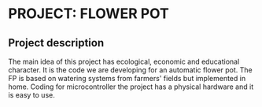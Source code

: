 PROJECT: FLOWER POT
===================
Project description
------------------
The main idea of this project has ecological, economic and educational character.
It is the code we are developing for an automatic flower pot. The FP is based
on watering systems from farmers' fields but implemented in home. Coding for microcontroller
the project has a physical hardware and it is easy to use. 

